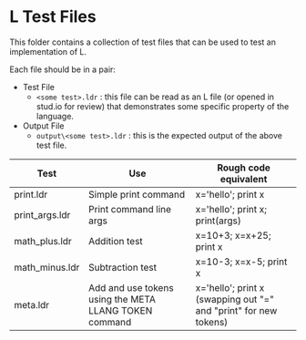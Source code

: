 # L Test Files

This folder contains a collection of test files that can be used to test an implementation of L.

Each file should be in a pair:

* Test File
  * `<some test>.ldr` : this file can be read as an L file (or opened in stud.io for review) that demonstrates some specific property of the language.
* Output File
  * `output\<some test>.ldr` : this is the expected output of the above test file.

| Test         | Use     | Rough code equivalent |
|--------------|-----------|------------|
| print.ldr | Simple print command      | x='hello'; print x |
| print_args.ldr   | Print command line args | x='hello'; print x; print(args) |
| math_plus.ldr | Addition test | x=10+3; x=x+25; print x |
| math_minus.ldr | Subtraction test | x=10-3; x=x-5; print x |
| meta.ldr | Add and use tokens using the META LLANG TOKEN command | x='hello'; print x (swapping out "=" and "print" for new tokens) |
